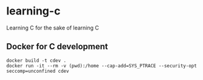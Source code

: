 # learning-c
Learning C for the sake of learning C 

## Docker for C development

```
docker build -t cdev .
docker run -it --rm -v (pwd):/home --cap-add=SYS_PTRACE --security-opt seccomp=unconfined cdev
```
